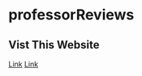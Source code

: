 # professorReviews
## Vist This Website
<a href="https://gulshank721.github.io/professorReviews/" target="_blank">Link</a>
[Link](https://gulshank721.github.io/professorReviews/)
